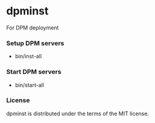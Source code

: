 # dpminst
For DPM deployment

### Setup DPM servers
* bin/inst-all

### Start DPM servers
* bin/start-all

### License
dpminst is distributed under the terms of the MIT license.


